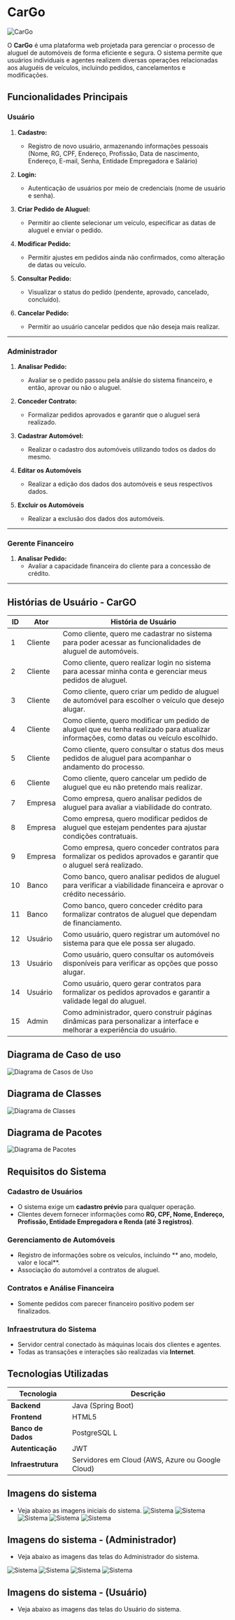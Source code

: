 # CarGo

![CarGo](Imagens/carGo.png)

O **CarGo** é uma plataforma web projetada para gerenciar o processo de aluguel de automóveis de forma eficiente e segura. O sistema permite que usuários individuais e agentes realizem diversas operações relacionadas aos aluguéis de veículos, incluindo pedidos, cancelamentos e modificações.

## Funcionalidades Principais

### Usuário 

1. **Cadastro:** 
   - Registro de novo usuário, armazenando informações pessoais (Nome, RG, CPF, Endereço, Profissão, Data de nascimento, Endereço, E-mail, Senha, Entidade Empregadora e Salário) 
   
2. **Login:** 
   - Autenticação de usuários por meio de credenciais (nome de usuário e senha).
   
3. **Criar Pedido de Aluguel:** 
   - Permitir ao cliente selecionar um veículo, especificar as datas de aluguel e enviar o pedido.
   
4. **Modificar Pedido:** 
   - Permitir ajustes em pedidos ainda não confirmados, como alteração de datas ou veículo.
   
5. **Consultar Pedido:** 
   - Visualizar o status do pedido (pendente, aprovado, cancelado, concluído).
   
6. **Cancelar Pedido:** 
   - Permitir ao usuário cancelar pedidos que não deseja mais realizar.

---

### Administrador 
1. **Analisar Pedido:** 
   - Avaliar se o pedido passou pela análsie do sistema financeiro, e então, aprovar ou não o aluguel. 

3. **Conceder Contrato:** 
   - Formalizar pedidos aprovados e garantir que o aluguel será realizado.

4. **Cadastrar Automóvel:**
    - Realizar o cadastro dos automóveis utilizando todos os dados do mesmo. 

5. **Editar os Automóveis**
    - Realizar a edição dos dados dos automóveis e seus respectivos dados.

6. **Excluir os Automóveis**
    - Realizar a exclusão dos dados dos automóveis.

---

### Gerente Financeiro 

1. **Analisar Pedido:** 
    - Avaliar a capacidade financeira do cliente para a concessão de crédito.
---

## Histórias de Usuário - CarGO

| ID  | Ator      | História de Usuário                                                                                                      |
| --- | --------- | ------------------------------------------------------------------------------------------------------------------------ |
| 1   | Cliente   | Como cliente, quero me cadastrar no sistema para poder acessar as funcionalidades de aluguel de automóveis.             |
| 2   | Cliente   | Como cliente, quero realizar login no sistema para acessar minha conta e gerenciar meus pedidos de aluguel.             |
| 3   | Cliente   | Como cliente, quero criar um pedido de aluguel de automóvel para escolher o veículo que desejo alugar.                  |
| 4   | Cliente   | Como cliente, quero modificar um pedido de aluguel que eu tenha realizado para atualizar informações, como datas ou veículo escolhido. |
| 5   | Cliente   | Como cliente, quero consultar o status dos meus pedidos de aluguel para acompanhar o andamento do processo.            |
| 6   | Cliente   | Como cliente, quero cancelar um pedido de aluguel que eu não pretendo mais realizar.                                      |
| 7   | Empresa   | Como empresa, quero analisar pedidos de aluguel para avaliar a viabilidade do contrato.                                   |
| 8   | Empresa   | Como empresa, quero modificar pedidos de aluguel que estejam pendentes para ajustar condições contratuais.              |
| 9   | Empresa   | Como empresa, quero conceder contratos para formalizar os pedidos aprovados e garantir que o aluguel será realizado.     |
| 10  | Banco     | Como banco, quero analisar pedidos de aluguel para verificar a viabilidade financeira e aprovar o crédito necessário.    |
| 11  | Banco     | Como banco, quero conceder crédito para formalizar contratos de aluguel que dependam de financiamento.                  |
| 12  | Usuário   | Como usuário, quero registrar um automóvel no sistema para que ele possa ser alugado.                                     |
| 13  | Usuário   | Como usuário, quero consultar os automóveis disponíveis para verificar as opções que posso alugar.                      |
| 14  | Usuário   | Como usuário, quero gerar contratos para formalizar os pedidos aprovados e garantir a validade legal do aluguel.         |
| 15  | Admin     | Como administrador, quero construir páginas dinâmicas para personalizar a interface e melhorar a experiência do usuário. |


## Diagrama de Caso de uso

![Diagrama de Casos de Uso](Diagramas/Diagrama_caso_uso.png)

## Diagrama de Classes 

![Diagrama de Classes](Diagramas/Diagrama_classe.png)


## Diagrama de Pacotes
![Diagrama de Pacotes](Diagramas/diagrama-de-pacote.png)

## Requisitos do Sistema

### Cadastro de Usuários
- O sistema exige um **cadastro prévio** para qualquer operação.
- Clientes devem fornecer informações como **RG, CPF, Nome, Endereço, Profissão, Entidade Empregadora e Renda (até 3 registros)**.

### Gerenciamento de Automóveis
- Registro de informações sobre os veículos, incluindo ** ano, modelo, valor e local**.
- Associação do automóvel a contratos de aluguel.

### Contratos e Análise Financeira
- Somente pedidos com parecer financeiro positivo podem ser finalizados.

### Infraestrutura do Sistema
- Servidor central conectado às máquinas locais dos clientes e agentes.
- Todas as transações e interações são realizadas via **Internet**.

## Tecnologias Utilizadas

| Tecnologia | Descrição |
|------------|-------------|
| **Backend** | Java (Spring Boot)  |
| **Frontend** | HTML5 |
| **Banco de Dados** | PostgreSQL L |
| **Autenticação** | JWT |
| **Infraestrutura** | Servidores em Cloud (AWS, Azure ou Google Cloud) |

## Imagens do sistema 
- Veja abaixo as imagens iniciais do sistema. 
![Sistema](Sistema/1.png)
![Sistema](Sistema/2.png)
![Sistema](Sistema/3.png)
![Sistema](Sistema/4.png)
![Sistema](Sistema/5.png)


## Imagens do sistema - (Administrador)
- Veja abaixo as imagens das telas do Administrador do sistema.


![Sistema](Sistema/adm1.png)
![Sistema](Sistema/adm2.png)
![Sistema](Sistema/adm3.png)
![Sistema](Sistema/adm4.png)


## Imagens do sistema - (Usuário)
- Veja abaixo as imagens das telas do Usuário do sistema.